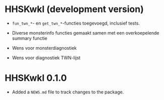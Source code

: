 # HHSKwkl (development version)

- `fun_twn_*`- en `get_twn_*`-functies toegevoegd, inclusief tests.
- Diverse monsterinfo functies gemaakt samen met een overkoepelende summary functie

- Wens voor monsterdiagnostiek
- Wens voor diagnostiek TWN-lijst

# HHSKwkl 0.1.0

* Added a `NEWS.md` file to track changes to the package.
